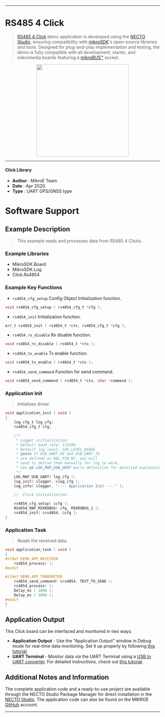 
---
# RS485 4 Click

> [RS485 4 Click](https://www.mikroe.com/?pid_product=MIKROE-3395) demo application is developed using
the [NECTO Studio](https://www.mikroe.com/necto), ensuring compatibility with [mikroSDK](https://www.mikroe.com/mikrosdk)'s
open-source libraries and tools. Designed for plug-and-play implementation and testing, the demo is fully compatible with
all development, starter, and mikromedia boards featuring a [mikroBUS&trade;](https://www.mikroe.com/mikrobus) socket.

<p align="center">
  <img src="https://www.mikroe.com/?pid_product=MIKROE-3395&image=1" height=300px>
</p>

---

#### Click Library

- **Author**        : MikroE Team
- **Date**          : Apr 2020.
- **Type**          : UART GPS/GNSS type

# Software Support

## Example Description

> This example reads and processes data from RS485 4 Clicks.

### Example Libraries

- MikroSDK.Board
- MikroSDK.Log
- Click.Rs4854

### Example Key Functions

- `rs4854_cfg_setup` Config Object Initialization function. 
```c
void rs4854_cfg_setup ( rs4854_cfg_t *cfg );
``` 
 
- `rs4854_init` Initialization function. 
```c
err_t rs4854_init ( rs4854_t *ctx, rs4854_cfg_t *cfg );
```

- `rs4854_rx_disable` Rx disable function. 
```c
void rs4854_rx_disable ( rs4854_t *ctx );
```
 
- `rs4854_tx_enable` Tx enable function. 
```c
void rs4854_tx_enable ( rs4854_t *ctx );
```

- `rs4854_send_command` Function for send command. 
```c
void rs4854_send_command ( rs4854_t *ctx, char *command );
```

### Application Init

> Initializes driver.

```c
void application_init ( void )
{
    log_cfg_t log_cfg;
    rs4854_cfg_t cfg;

    /** 
     * Logger initialization.
     * Default baud rate: 115200
     * Default log level: LOG_LEVEL_DEBUG
     * @note If USB_UART_RX and USB_UART_TX 
     * are defined as HAL_PIN_NC, you will 
     * need to define them manually for log to work. 
     * See @b LOG_MAP_USB_UART macro definition for detailed explanation.
     */
    LOG_MAP_USB_UART( log_cfg );
    log_init( &logger, &log_cfg );
    log_info( &logger, "---- Application Init ----" );

    //  Click initialization.

    rs4854_cfg_setup( &cfg );
    RS4854_MAP_MIKROBUS( cfg, MIKROBUS_1 );
    rs4854_init( &rs4854, &cfg );
}
```

### Application Task

> Reads the received data.

```c
void application_task ( void )
{
#ifdef DEMO_APP_RECEIVER
    rs4854_process( );
#endif    

#ifdef DEMO_APP_TRANSMITER
    rs4854_send_command( &rs4854, TEXT_TO_SEND );
    rs4854_process( );
    Delay_ms ( 1000 );
    Delay_ms ( 1000 );
#endif    
}
```

## Application Output

This Click board can be interfaced and monitored in two ways:
- **Application Output** - Use the "Application Output" window in Debug mode for real-time data monitoring.
Set it up properly by following [this tutorial](https://www.youtube.com/watch?v=ta5yyk1Woy4).
- **UART Terminal** - Monitor data via the UART Terminal using
a [USB to UART converter](https://www.mikroe.com/click/interface/usb?interface*=uart,uart). For detailed instructions,
check out [this tutorial](https://help.mikroe.com/necto/v2/Getting%20Started/Tools/UARTTerminalTool).

## Additional Notes and Information

The complete application code and a ready-to-use project are available through the NECTO Studio Package Manager for 
direct installation in the [NECTO Studio](https://www.mikroe.com/necto). The application code can also be found on
the MIKROE [GitHub](https://github.com/MikroElektronika/mikrosdk_click_v2) account.

---
